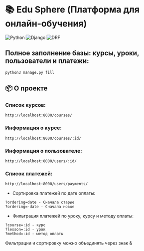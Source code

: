 # 📚️ Edu Sphere (Платформа для онлайн-обучения)

![Python](https://img.shields.io/badge/Python-3.10-blue)
![Django](https://img.shields.io/badge/Django-4.2-brightgreen)
![DRF](https://img.shields.io/badge/DRF-red)



## Полное заполнение базы: курсы, уроки, пользователи и платежи:
```
python3 manage.py fill
```

## 📦 О проекте

### Список курсов:
```
http://localhost:8000/courses/
```

### Информация о курсе:
```
http://localhost:8000/courses/:id/
```

### Информация о пользователе:
```
http://localhost:8000/users/:id/
```

### Список платежей:
```
http://localhost:8000/users/payments/
```

 - Сортировка платежей по дате оплаты:
```
?ordering=date - Сначала старые
?ordering=-date - Сначала новые
```

 - Фильтрация платежей по уроку, курсу и методу оплаты:
```
?course=:id - курс
?lesson=:id - урок
?method=:id - метод оплаты
```
Фильтрации и сортировку можно объединять через знак &